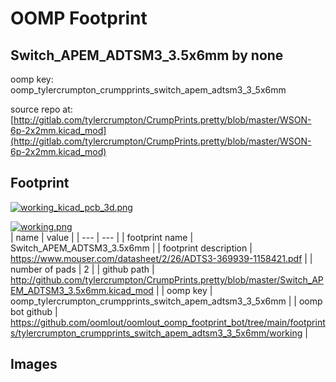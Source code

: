 # OOMP Footprint  
## Switch_APEM_ADTSM3_3.5x6mm  by none  
  
oomp key: oomp_tylercrumpton_crumpprints_switch_apem_adtsm3_3_5x6mm  
  
source repo at: [http://gitlab.com/tylercrumpton/CrumpPrints.pretty/blob/master/WSON-6p-2x2mm.kicad_mod](http://gitlab.com/tylercrumpton/CrumpPrints.pretty/blob/master/WSON-6p-2x2mm.kicad_mod)  
## Footprint  
  
[![working_kicad_pcb_3d.png](working_kicad_pcb_3d_600.png)](working_kicad_pcb_3d.png)  
  
[![working.png](working_600.png)](working.png)  
| name | value | 
| --- | --- | 
| footprint name | Switch_APEM_ADTSM3_3.5x6mm | 
| footprint description | https://www.mouser.com/datasheet/2/26/ADTS3-369939-1158421.pdf | 
| number of pads | 2 | 
| github path | http://github.com/tylercrumpton/CrumpPrints.pretty/blob/master/Switch_APEM_ADTSM3_3.5x6mm.kicad_mod | 
| oomp key | oomp_tylercrumpton_crumpprints_switch_apem_adtsm3_3_5x6mm | 
| oomp bot github | https://github.com/oomlout/oomlout_oomp_footprint_bot/tree/main/footprints/tylercrumpton_crumpprints_switch_apem_adtsm3_3_5x6mm/working | 
## Images  
